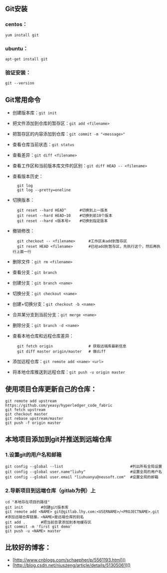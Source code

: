 ## Git安装
### centos：
	yum install git
### ubuntu：
	apt-get install git
### 验证安装：
	git --version
## Git常用命令
- 创建版本库：`git init`
- 把文件添加到仓库的暂存区：`git add <filename>`
- 把暂存区的内容添加到仓库：`git commit -m "<message>"`
- 查看仓库当前状态：`git status`
- 查看差异：`git diff <filename>`
- 查看工作区和当前版本库文件的区别：`git diff HEAD -- <filename>`
- 查看版本历史：
 
   		git log
    	git log --pretty=oneline

- 切换版本：

		git reset --hard HEAD^      #切换到上一版本
		git reset --hard HEAD~10	#切换到前10个版本
		git reset --hard <版本号>    #切换到指定版本
- 撤销修改：
 
		git checkout -- <filename>      #工作区未add到暂存区
		git reset HEAD <filename>		#已经add到暂存区，先执行这个，然后再执行上面一行
- 删除文件：`git rm <filename>`
- 查看分支：`git branch`
- 创建分支：`git branch <name>`
- 切换分支：`git checkout <name>`
- 创建+切换分支：`git checkout -b <name>`
- 合并某分支到当前分支：`git merge <name>`
- 删除分支：`git branch -d <name>`
- 查看本地仓库和远程仓库差异：

		git fetch origin    		 	# 获取远端库最新信息
		git diff master origin/master   # 做diff
- 添加远程仓库：`git remote add <name> <url>`
- 将本地仓库推送到远程仓库：`git push -u origin master`
 

## 使用项目仓库更新自己的仓库：
    git remote add upstream https://github.com/yeasy/hyperledger_code_fabric
    git fetch upstream
    git checkout master
    git rebase upstream/master
    git push -f origin master

## 本地项目添加到git并推送到远端仓库
### 1.设置git的用户名和邮箱
	git config --global --list								#列出所有全局设置
    git config --global user.name"liuhy"					#设置全局的用户名
    git config --global user.email "liuhuanyu@neusoft.com"  #设置全局的邮箱
### 2.导新项目到远端仓库（gitlab为例）上
    cd "本地存在项目的路径"  
    git init		#创建git版本库
    git remote add <NAME> git@gitlab.lhy.com:<USERNAME>/<PROJECTNAME>.git	#添加远端仓库链接，<NAME>是远端仓库的别名
    git add .		#把当前目录添加到本地缓存区
    git commit -m 'first git demo'	
    git push -u <NAME> master
## 比较好的博客：
- [http://www.cnblogs.com/schaepher/p/5561193.html]()
- [http://blog.csdn.net/niuszeng/article/details/51305061]()